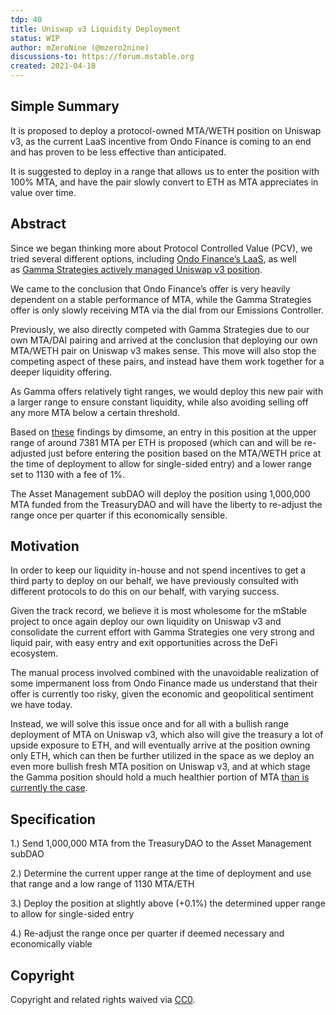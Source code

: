```yaml
---
tdp: 40
title: Uniswap v3 Liquidity Deployment
status: WIP
author: mZeroNine (@mzero2nine)
discussions-to: https://forum.mstable.org
created: 2021-04-18
---
```


## Simple Summary

It is proposed to deploy a protocol-owned MTA/WETH position on Uniswap v3, as the current LaaS incentive from Ondo Finance is coming to an end and has proven to be less effective than anticipated.

It is suggested to deploy in a range that allows us to enter the position with 100% MTA, and have the pair slowly convert to ETH as MTA appreciates in value over time.

## Abstract

Since we began thinking more about Protocol Controlled Value (PCV), we tried several different options, including [Ondo Finance’s LaaS](https://forum.mstable.org/t/tdp-28-fei-protocol-ondo-finance-laas-opportunity/727), as well as [Gamma Strategies actively managed Uniswap v3 position](https://forum.mstable.org/t/proposal-reallocate-public-uniswap-v2-mta-rewards-to-managed-visor-finance-position/567).

We came to the conclusion that Ondo Finance’s offer is very heavily dependent on a stable performance of MTA, while the Gamma Strategies offer is only slowly receiving MTA via the dial from our Emissions Controller.

Previously, we also directly competed with Gamma Strategies due to our own MTA/DAI pairing and arrived at the conclusion that deploying our own MTA/WETH pair on Uniswap v3 makes sense. This move will also stop the competing aspect of these pairs, and instead have them work together for a deeper liquidity offering.

As Gamma offers relatively tight ranges, we would deploy this new pair with a larger range to ensure constant liquidity, while also avoiding selling off any more MTA below a certain threshold.

Based on [these](https://forum.mstable.org/t/rfc-uniswap-v3-liquidity-take-2/822/11) findings by dimsome, an entry in this position at the upper range of around 7381 MTA per ETH is proposed (which can and will be re-adjusted just before entering the position based on the MTA/WETH price at the time of deployment to allow for single-sided entry) and a lower range set to 1130 with a fee of 1%. 

The Asset Management subDAO will deploy the position using 1,000,000 MTA funded from the TreasuryDAO and will have the liberty to re-adjust the range once per quarter if this economically sensible.

## Motivation

In order to keep our liquidity in-house and not spend incentives to get a third party to deploy on our behalf, we have previously consulted with different protocols to do this on our behalf, with varying success.

Given the track record, we believe it is most wholesome for the mStable project to once again deploy our own liquidity on Uniswap v3 and consolidate the current effort with Gamma Strategies one very strong and liquid pair, with easy entry and exit opportunities across the DeFi ecosystem.

The manual process involved combined with the unavoidable realization of some impermanent loss from Ondo Finance made us understand that their offer is currently too risky, given the economic and geopolitical sentiment we have today.

Instead, we will solve this issue once and for all with a bullish range deployment of MTA on Uniswap v3, which also will give the treasury a lot of upside exposure to ETH, and will eventually arrive at the position owning only ETH, which can then be further utilized in the space as we deploy an even more bullish fresh MTA position on Uniswap v3, and at which stage the Gamma position should hold a much healthier portion of MTA [than is currently the case](../assets/TDP-40/gamma-mta.png).

## Specification

1.) Send 1,000,000 MTA from the TreasuryDAO to the Asset Management subDAO

2.) Determine the current upper range at the time of deployment and use that range and a low range of 1130 MTA/ETH

3.) Deploy the position at slightly above (+0.1%) the determined upper range to allow for single-sided entry

4.) Re-adjust the range once per quarter if deemed necessary and economically viable

## Copyright

Copyright and related rights waived via [CC0](https://creativecommons.org/publicdomain/zero/1.0/).